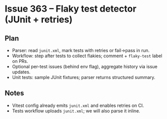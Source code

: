 # Issue 363 – Flaky test detector (JUnit + retries)

## Plan

- Parser: read `junit.xml`, mark tests with retries or fail->pass in run.
- Workflow: step after tests to collect flakies; comment + `flaky-test` label on PRs.
- Optional per-test issues (behind env flag), aggregate history via issue updates.
- Unit tests: sample JUnit fixtures; parser returns structured summary.

## Notes

- Vitest config already emits `junit.xml` and enables retries on CI.
- Tests workflow uploads `junit.xml`; we will also parse it inline.
